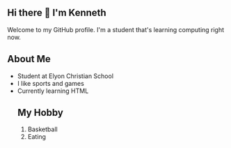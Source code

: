 <h2>Hi there 👋 I'm Kenneth</h2>

<p>Welcome to my GitHub profile. I'm a student that's learning computing right now.</p>

<h2>About Me</h2>
<ul>
  <li>Student at Elyon Christian School</li>
  <li>I like sports and games</li>
  <li>Currently learning HTML</
</ul>

<h2>My Hobby</h2>
<ol>
  <li>Basketball</li>
  <li>Eating</li>
</ol>
